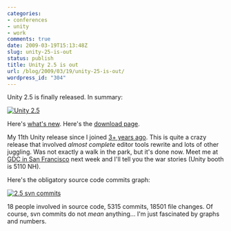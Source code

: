 ```yaml
---
categories:
- conferences
- unity
- work
comments: true
date: 2009-03-19T15:13:48Z
slug: unity-25-is-out
status: publish
title: Unity 2.5 is out
url: /blog/2009/03/19/unity-25-is-out/
wordpress_id: "304"
---
```


Unity 2.5 is finally released. In summary:

[![Unity 2.5](http://aras-p.info/blog/wp-content/uploads/2009/03/unity25-500x241.jpg)](http://aras-p.info/blog/wp-content/uploads/2009/03/unity25.jpg)

Here's [what's new](http://unity3d.com/unity/whats-new/unity-2.5). Here's the [download page](http://unity3d.com/unity/download).

My 11th Unity release since I joined [3+ years ago](/blog/2006/01/10/switched-jobs-almost-back-in-this-crazy-industry/). This is quite a crazy release that involved _almost complete_ editor tools rewrite and lots of other juggling. Was not exactly a walk in the park, but it's done now. Meet me at [GDC in San Francisco](http://www.gdconf.com/) next week and I'll tell you the war stories (Unity booth is 5110 NH).

Here's the obligatory source code commits graph:

[![2.5 svn commits](http://aras-p.info/blog/wp-content/uploads/2009/03/25commits-500x170.png)](http://aras-p.info/blog/wp-content/uploads/2009/03/25commits.png)

18 people involved in source code, 5315 commits, 18501 file changes. Of course, svn commits do not _mean_ anything... I'm just fascinated by graphs and numbers.
